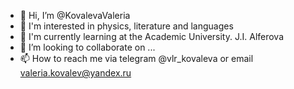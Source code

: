 - 👋 Hi, I’m @KovalevaValeria
- 👀 I'm interested in physics, literature and languages
- 🌱 I'm currently learning at the Academic University. J.I. Alferova
- 💞️ I’m looking to collaborate on ...
- 📫 How to reach me via telegram @vlr_kovaleva or email valeria.kovalev@yandex.ru

<!---
KovalevaValeria/KovalevaValeria is a ✨ special ✨ repository because its `README.md` (this file) appears on your GitHub profile.
You can click the Preview link to take a look at your changes.
--->
